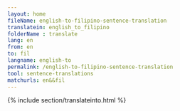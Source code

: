 ```yaml
---
layout: home
fileName: english-to-filipino-sentence-translation
translatein: english_to_filipino
folderName : translate
lang: en
from: en
to: fil
langname: english-to
permalink: /english-to-filipino-sentence-translation
tool: sentence-translations
matchurls: en&&fil
---
```

{% include section/translateinto.html %}
